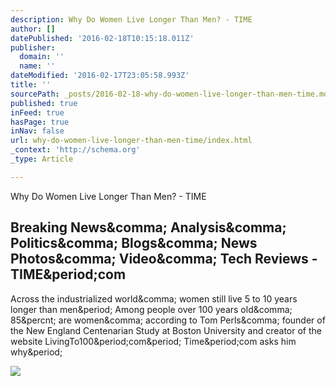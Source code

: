 ```yaml
---
description: Why Do Women Live Longer Than Men? - TIME
author: []
datePublished: '2016-02-18T10:15:18.011Z'
publisher:
  domain: ''
  name: ''
dateModified: '2016-02-17T23:05:58.993Z'
title: ''
sourcePath: _posts/2016-02-18-why-do-women-live-longer-than-men-time.md
published: true
inFeed: true
hasPage: true
inNav: false
url: why-do-women-live-longer-than-men-time/index.html
_context: 'http://schema.org'
_type: Article

---
```

Why Do Women Live Longer Than Men? - TIME

<article style=""><h1>Breaking News&amp;comma; Analysis&amp;comma; Politics&amp;comma; Blogs&amp;comma; News Photos&amp;comma; Video&amp;comma; Tech Reviews - TIME&amp;period;com</h1><p>Across the industrialized world&amp;comma; women still live 5 to 10 years longer than men&amp;period; Among people over 100 years old&amp;comma; 85&amp;percnt; are women&amp;comma; according to Tom Perls&amp;comma; founder of the New England Centenarian Study at Boston University and creator of the website LivingTo100&amp;period;com&amp;period; Time&amp;period;com asks him why&amp;period;</p><img src="http://img.timeinc.net/time/daily/2008/0807/360_consult_aging_0728.jpg" /></article>